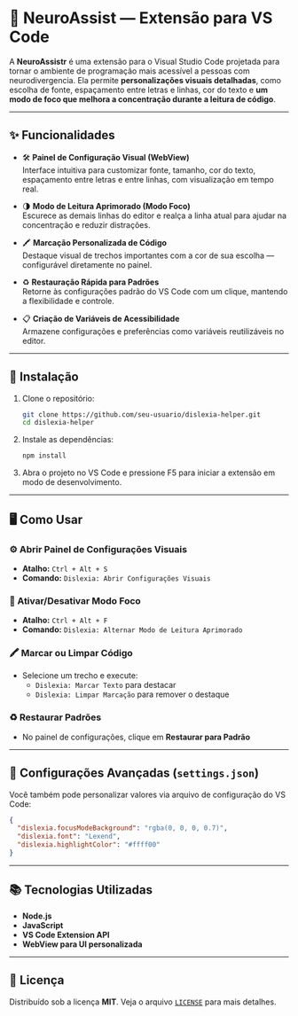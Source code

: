 # 📖 NeuroAssist — Extensão para VS Code

A **NeuroAssistr** é uma extensão para o Visual Studio Code projetada para tornar o ambiente de programação mais acessível a pessoas com neurodivergencia. Ela permite **personalizações visuais detalhadas**, como escolha de fonte, espaçamento entre letras e linhas, cor do texto e **um modo de foco que melhora a concentração durante a leitura de código**.

---

## ✨ Funcionalidades

- 🛠 **Painel de Configuração Visual (WebView)**  
  Interface intuitiva para customizar fonte, tamanho, cor do texto, espaçamento entre letras e entre linhas, com visualização em tempo real.

- 🌗 **Modo de Leitura Aprimorado (Modo Foco)**  
  Escurece as demais linhas do editor e realça a linha atual para ajudar na concentração e reduzir distrações.

- 🖍️ **Marcação Personalizada de Código**  
  Destaque visual de trechos importantes com a cor de sua escolha — configurável diretamente no painel.

- ♻ **Restauração Rápida para Padrões**  
  Retorne às configurações padrão do VS Code com um clique, mantendo a flexibilidade e controle.

- 📋 **Criação de Variáveis de Acessibilidade**  
  Armazene configurações e preferências como variáveis reutilizáveis no editor.

---

## 🚀 Instalação

1. Clone o repositório:
   ```bash
   git clone https://github.com/seu-usuario/dislexia-helper.git
   cd dislexia-helper
   ```

2. Instale as dependências:
   ```bash
   npm install
   ```
3. Abra o projeto no VS Code e pressione F5 para iniciar a extensão em modo de desenvolvimento.

---

## 🖥 Como Usar

### ⚙ Abrir Painel de Configurações Visuais
- **Atalho:** `Ctrl + Alt + S`  
- **Comando:** `Dislexia: Abrir Configurações Visuais`

### 🌙 Ativar/Desativar Modo Foco
- **Atalho:** `Ctrl + Alt + F`  
- **Comando:** `Dislexia: Alternar Modo de Leitura Aprimorado`

### 🖍 Marcar ou Limpar Código
- Selecione um trecho e execute:
  - `Dislexia: Marcar Texto` para destacar
  - `Dislexia: Limpar Marcação` para remover o destaque

### ♻ Restaurar Padrões
- No painel de configurações, clique em **Restaurar para Padrão**

---

## 🔧 Configurações Avançadas (`settings.json`)

Você também pode personalizar valores via arquivo de configuração do VS Code:

```json
{
  "dislexia.focusModeBackground": "rgba(0, 0, 0, 0.7)",
  "dislexia.font": "Lexend",
  "dislexia.highlightColor": "#ffff00"
}
```

---

## 📚 Tecnologias Utilizadas

- **Node.js**
- **JavaScript**
- **VS Code Extension API**
- **WebView para UI personalizada**

---

## 📜 Licença

Distribuído sob a licença **MIT**. Veja o arquivo [`LICENSE`](./LICENSE) para mais detalhes.
